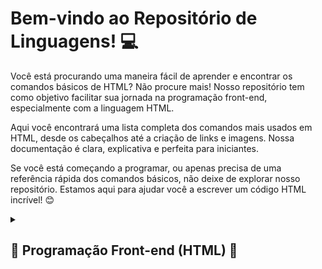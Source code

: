 <html>
</head>
<body>
  <div class="container">
    <h1>Bem-vindo ao Repositório de Linguagens! 💻</h1>
    <p>Você está procurando uma maneira fácil de aprender e encontrar os comandos básicos de HTML? Não procure mais! Nosso repositório tem como objetivo facilitar sua jornada na programação front-end, especialmente com a linguagem HTML.</p>
    <p>Aqui você encontrará uma lista completa dos comandos mais usados em HTML, desde os cabeçalhos até a criação de links e imagens. Nossa documentação é clara, explicativa e perfeita para iniciantes.</p>
    <p>Se você está começando a programar, ou apenas precisa de uma referência rápida dos comandos básicos, não deixe de explorar nosso repositório. Estamos aqui para ajudar você a escrever um código HTML incrível! 😊</p>
    <details>
      <summary><h2>🌟 Programação Front-end (HTML) 🌟</h2></summary>
      <h2>Principais Comandos HTML(Formatação/Escrita):</h2>
      <ul>
        <li>&lt;html&gt;: Define o início e o fim do documento HTML.</li>
        <li>&lt;head&gt;: Contém informações sobre o documento HTML.</li>
        <li>&lt;body&gt;: Delimita o conteúdo visível da página.</li>
        <li>&lt;h1&gt; a &lt;h6&gt;: Tags de cabeçalho para títulos e subtítulos.</li>
        <li>&lt;p&gt;: Define um parágrafo de texto.</li>
        <li>&lt;a&gt;: Cria um link para outra página ou recurso.</li>
        <li>&lt;img&gt;: Insere uma imagem na página.</li>
        <li>&lt;ul&gt; e &lt;li&gt;: Permitem criar listas não ordenadas.</li>
        <li>&lt;div&gt;: Tag de divisão para agrupar elementos.</li>
        <li>&lt;input&gt;: Cria uma caixa de entrada de dados interativa.</li>
      <h2>Expressões Matemáticas:</h2>
        <li>Subscrito: H<sub>2</sub>O</li>
        <li>Sobrescrito: x<sup>2</sup></li>
        <li>Pi: &pi;</li>
        <li>Theta: &theta;</li>
        <li>Delta maiúsculo: &Delta;</li>
        <li>Mais ou menos: ±</li>
        <li>Multiplicação: 2 &times; 3</li>
        <li>Divisão: 10 &div; 2</li>
        <li>Somatório: &sum;(i = 1 até n) x<sub>i</sub></li>
        <li>Integral: &int; f(x) dx</li>
        <li>Fração: <sup>3</sup>/<sub>4</sub></li>
        <li>Raiz quadrada: &radic;9</li>
        <li>Raiz cúbica de 27: <sup>1</sup>&radic;27</li>
      </ul>
    </div>
</body>
</html>
